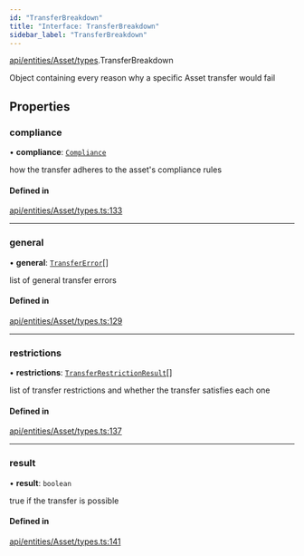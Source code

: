 ```yaml
---
id: "TransferBreakdown"
title: "Interface: TransferBreakdown"
sidebar_label: "TransferBreakdown"
---
```


[api/entities/Asset/types](../../../../../../modules/API/Entities/Asset/Types/Types.md).TransferBreakdown

Object containing every reason why a specific Asset transfer would fail

## Properties

### compliance

• **compliance**: [`Compliance`](../../../Types/Compliance/Compliance.md)

how the transfer adheres to the asset's compliance rules

#### Defined in

[api/entities/Asset/types.ts:133](https://github.com/PolymeshAssociation/polymesh-sdk/blob/654b99c8d/src/api/entities/Asset/types.ts#L133)

___

### general

• **general**: [`TransferError`](../../../../../../enums/API/Entities/Asset/Types/TransferError/TransferError.md)[]

list of general transfer errors

#### Defined in

[api/entities/Asset/types.ts:129](https://github.com/PolymeshAssociation/polymesh-sdk/blob/654b99c8d/src/api/entities/Asset/types.ts#L129)

___

### restrictions

• **restrictions**: [`TransferRestrictionResult`](../TransferRestrictionResult/TransferRestrictionResult.md)[]

list of transfer restrictions and whether the transfer satisfies each one

#### Defined in

[api/entities/Asset/types.ts:137](https://github.com/PolymeshAssociation/polymesh-sdk/blob/654b99c8d/src/api/entities/Asset/types.ts#L137)

___

### result

• **result**: `boolean`

true if the transfer is possible

#### Defined in

[api/entities/Asset/types.ts:141](https://github.com/PolymeshAssociation/polymesh-sdk/blob/654b99c8d/src/api/entities/Asset/types.ts#L141)
